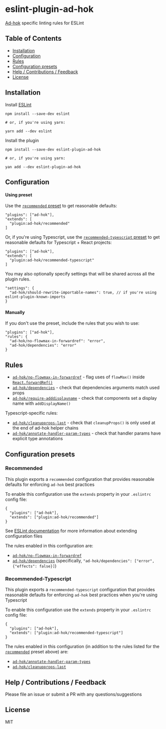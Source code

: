 # eslint-plugin-ad-hok
[Ad-hok](https://www.github.com/helixbass/ad-hok) specific linting rules for ESLint


## Table of Contents

- [Installation](#installation)
- [Configuration](#configuration)
- [Rules](#rules)
- [Configuration presets](#configuration-presets)
- [Help / Contributions / Feedback](#help--contributions--feedback)
- [License](#license)



## Installation
Install [ESLint](https://www.github.com/eslint/eslint)
```
npm install --save-dev eslint

# or, if you're using yarn:

yarn add --dev eslint
```

Install the plugin
```
npm install --save-dev eslint-plugin-ad-hok

# or, if you're using yarn:

yan add --dev eslint-plugin-ad-hok
```

## Configuration

#### Using preset

Use the [`recommended` preset](#recommended) to get reasonable defaults:
```
"plugins": ["ad-hok"],
"extends": [
  "plugin:ad-hok/recommended"
]
```

Or, if you're using Typescript, use the [`recommended-typescript` preset](#recommended-typescript) to get reasonable defaults
for Typescript + React projects:
```
"plugins": ["ad-hok"],
"extends": [
  "plugin:ad-hok/recommended-typescript"
]
```

You may also optionally specify settings that will be shared across all the plugin rules.
```
"settings": {
  "ad-hok/should-rewrite-importable-names": true, // if you're using eslint-plugin-known-imports
}
```

#### Manually

If you don't use the preset, include the rules that you wish to use:
```
"plugins": ["ad-hok"],
"rules": {
  "ad-hok/no-flowmax-in-forwardref": "error",
  "ad-hok/dependencies": "error"
}
```



## Rules


* [`ad-hok/no-flowmax-in-forwardref`](./docs/rules/no-flowmax-in-forwardref.md) - flag uses of `flowMax()` inside [`React.forwardRef()`](https://reactjs.org/docs/forwarding-refs.html)
* [`ad-hok/dependencies`](./docs/rules/dependencies.md) - check that dependencies arguments match used props
* [`ad-hok/require-adddisplayname`](./docs/rules/require-adddisplayname.md) - check that components set a display name with `addDisplayName()`

Typescript-specific rules:
* [`ad-hok/cleanupprops-last`](./docs/rules/cleanupprops-last.md) - check that `cleanupProps()` is only used at the end of ad-hok helper chains
* [`ad-hok/annotate-handler-param-types`](./docs/rules/annotate-handler-param-types.md) - check that handler params have explicit type annotations


## Configuration presets

### Recommended

This plugin exports a `recommended` configuration that provides reasonable defaults for enforcing `ad-hok` best practices

To enable this configuration use the `extends` property in your `.eslintrc` config file:
```
{
  "plugins": ["ad-hok"],
  "extends": ["plugin:ad-hok/recommended"]
}
```
See [ESLint documentation](http://eslint.org/docs/user-guide/configuring#extending-configuration-files) for more information about extending configuration files

The rules enabled in this configuration are:

* [`ad-hok/no-flowmax-in-forwardref`](./docs/rules/no-flowmax-in-forwardref.md)
* [`ad-hok/dependencies`](./docs/rules/dependencies.md) (specifically, `"ad-hok/dependencies": ["error", {"effects": false}]`)


### Recommended-Typescript

This plugin exports a `recommended-typescript` configuration that provides reasonable defaults for enforcing `ad-hok` best practices when
you're using Typescript

To enable this configuration use the `extends` property in your `.eslintrc` config file:
```
{
  "plugins": ["ad-hok"],
  "extends": ["plugin:ad-hok/recommended-typescript"]
}
```

The rules enabled in this configuration (in addition to the rules listed for the [`recommended`](#recommnded) preset above) are:

* [`ad-hok/annotate-handler-param-types`](./docs/rules/annotate-handler-param-types.md)
* [`ad-hok/cleanupprops-last`](./docs/rules/cleanupprops-last.md)



## Help / Contributions / Feedback

Please file an issue or submit a PR with any questions/suggestions



## License

MIT



